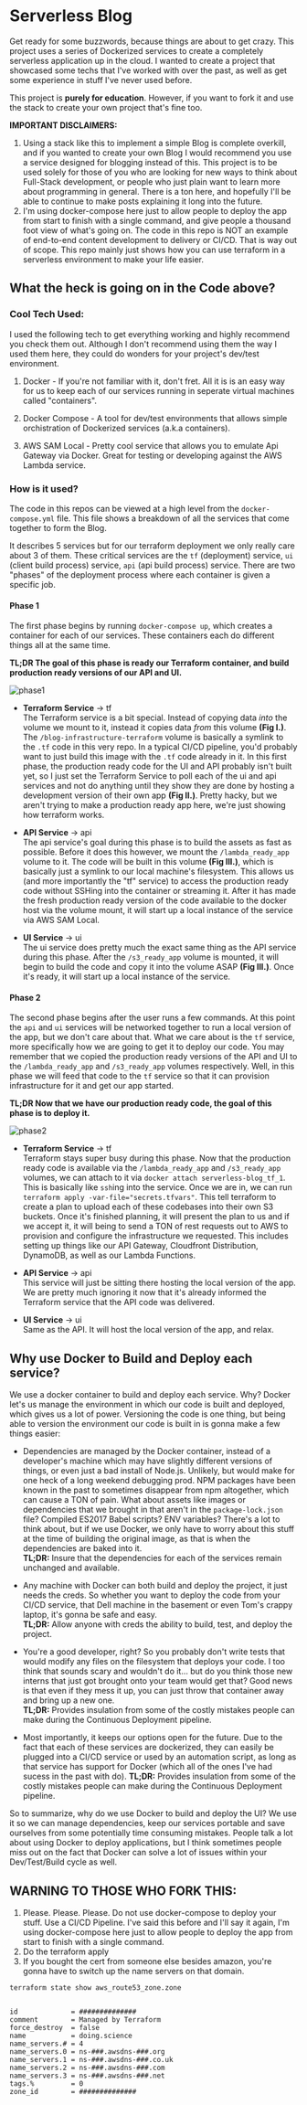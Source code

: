 # Serverless Blog

Get ready for some buzzwords, because things are about to get crazy. This project uses a series of Dockerized services to create a completely serverless application up in the cloud. I wanted to create a project that showcased some techs that I've worked with over the past, as well as get some experience in stuff I've never used before.

This project is **purely for education**. However, if you want to fork it and use the stack to create your own project that's fine too.

**IMPORTANT DISCLAIMERS:** 

1. Using a stack like this to implement a simple Blog is complete overkill, and if you wanted to create your own Blog I would recommend you use a service designed for blogging instead of this. This project is to be used solely for those of you who are looking for new ways to think about Full-Stack development, or people who just plain want to learn more about programming in general. There is a ton here, and hopefully I'll be able to continue to make posts explaining it long into the future.
1. I'm using docker-compose here just to allow people to deploy the app from start to finish with a single command, and give people a thousand foot view of what's going on. The code in this repo is NOT an example of end-to-end content development to delivery or CI/CD. That is way out of scope. This repo mainly just shows how you can use terraform in a serverless environment to make your life easier.

## What the heck is going on in the Code above?

### Cool Tech Used:

I used the following tech to get everything working and highly recommend you check them out. Although I don't recommend using them the way I used them here, they could do wonders for your project's dev/test environment.

1. Docker - If you're not familiar with it, don't fret. All it is is an easy way for us to keep each of our services running in seperate virtual machines called "containers".

1. Docker Compose - A tool for dev/test environments that allows simple orchistration of Dockerized services (a.k.a containers).

1. AWS SAM Local - Pretty cool service that allows you to emulate Api Gateway via Docker. Great for testing or developing against the AWS Lambda service.

### How is it used?

The code in this repos can be viewed at a high level from the `docker-compose.yml` file. This file shows a breakdown of all the services that come together to form the Blog.

It describes 5 services but for our terraform deployment we only really care about 3 of them. These critical services are the `tf` (deployment) service, `ui` (client build process) service, `api` (api build process) service. There are two "phases" of the deployment process where each container is given a specific job.

#### Phase 1

The first phase begins by running `docker-compose up`, which creates a container for each of our services. These containers each do different things all at the same time. 

**TL;DR The goal of this phase is ready our Terraform container, and build production ready versions of our API and UI.**

![phase1](https://i.imgur.com/K2KeafB.png)

- **Terraform Service** -> tf \
    The Terraform service is a bit special. Instead of copying data *into* the volume we mount to it, instead it copies data *from* this volume **(Fig I.)**. The `/blog-infrastructure-terraform` volume is basically a symlink to the `.tf` code in this very repo. In a typical CI/CD pipeline, you'd probably want to just build this image with the `.tf` code already in it. In this first phase, the production ready code for the UI and API probably isn't built yet, so I just set the Terraform Service to poll each of the ui and api services and not do anything until they show they are done by hosting a development version of their own app **(Fig II.)**. Pretty hacky, but we aren't trying to make a production ready app here, we're just showing how terraform works.

- **API Service** -> api \
    The api service's goal during this phase is to build the assets as fast as possible. Before it does this however, we mount the `/lambda_ready_app` volume to it. The code will be built in this volume **(Fig III.)**, which is basically just a symlink to our local machine's filesystem. This allows us (and more importantly the "tf" service) to access the production ready code without SSHing into the container or streaming it. After it has made the fresh production ready version of the code available to the docker host via the volume mount, it will start up a local instance of the service via AWS SAM Local.

- **UI Service** -> ui \
    The ui service does pretty much the exact same thing as the API service during this phase. After the `/s3_ready_app` volume is mounted, it will begin to build the code and copy it into the volume ASAP **(Fig III.)**. Once it's ready, it will start up a local instance of the service.


#### Phase 2

The second phase begins after the user runs a few commands. At this point the `api` and `ui` services will be networked together to run a local version of the app, but we don't care about that. What we care about is the `tf` service, more specifically how we are going to get it to deploy our code. You may remember that we copied the production ready versions of the API and UI to the `/lambda_ready_app` and `/s3_ready_app` volumes respectively. Well, in this phase we will feed that code to the `tf` service so that it can provision infrastructure for it and get our app started.

**TL;DR Now that we have our production ready code, the goal of this phase is to deploy it.**

![phase2](https://i.imgur.com/47Wy07p.png)

- **Terraform Service** -> tf \
    Terraform stays super busy during this phase. Now that the production ready code is available via the
    `/lambda_ready_app` and `/s3_ready_app` volumes, we can attach to it via `docker attach serverless-blog_tf_1`. This is basically like `ssh`ing into the service. Once we are in, we can run `terraform apply -var-file="secrets.tfvars"`. This tell terraform to create a plan to upload each of these codebases into their own S3 buckets. Once it's finished planning, it will present the plan to us and if we accept it, it will being to send a TON of rest requests out to AWS to provision and configure the infrastructure we requested. This includes setting up things like our API Gateway, Cloudfront Distribution, DynamoDB, as well as our Lambda Functions.

- **API Service** -> api \
    This service will just be sitting there hosting the local version of the app. We are pretty much ignoring it now that it's already informed the Terraform service that the API code was delivered.

- **UI Service** -> ui \
    Same as the API. It will host the local version of the app, and relax.

## Why use Docker to Build and Deploy each service?

We use a docker container to build and deploy each service. Why? Docker let's us manage the environment in which our code is built and deployed, which gives us a lot of power. Versioning the code is one thing, but being able to version the environment our code is built in is gonna make a few things easier:

- Dependencies are managed by the Docker container, instead of a developer's machine which may have slightly different versions of things, or even just a bad install of Node.js. Unlikely, but would make for one heck of a long weekend debugging prod. NPM packages have been known in the past to sometimes disappear from npm altogether, which can cause a TON of pain. What about assets like images or dependencies that we brought in that aren't in the `package-lock.json` file? Compiled ES2017 Babel scripts? ENV variables? There's a lot to think about, but if we use Docker, we only have to worry about this stuff at the time of building the original image, as that is when the dependencies are baked into it. \
**TL;DR:** Insure that the dependencies for each of the services remain unchanged and available.

- Any machine with Docker can both build and deploy the project, it just needs the creds. So whether you want to deploy the code from your CI/CD service, that Dell machine in the basement or even Tom's crappy laptop, it's gonna be safe and easy. \
**TL;DR:** Allow anyone with creds the ability to build, test, and deploy the project.

- You're a good developer, right? So you probably don't write tests that would modify any files on the filesystem that deploys your code. I too think that sounds scary and wouldn't do it... but do you think those new interns that just got brought onto your team would get that? Good news is that even if they mess it up, you can just throw that container away and bring up a new one. \
**TL;DR:** Provides insulation from some of the costly mistakes people can make during the Continuous Deployment pipeline.

- Most importantly, it keeps our options open for the future. Due to the fact that each of these services are dockerized, they can easily be plugged into a CI/CD service or used by an automation script, as long as that service has support for Docker (which all of the ones I've had sucess in the past with do).
**TL;DR:** Provides insulation from some of the costly mistakes people can make during the Continuous Deployment pipeline.

So to summarize, why do we use Docker to build and deploy the UI? We use it so we can manage dependencies, keep our services portable and save ourselves from some potentially time consuming mistakes. People talk a lot about using Docker to deploy applications, but I think sometimes people miss out on the fact that Docker can solve a lot of issues within your Dev/Test/Build cycle as well.

## WARNING TO THOSE WHO FORK THIS:

1. Please. Please. Please. Do not use docker-compose to deploy your stuff. Use a CI/CD Pipeline. I've said this before and I'll say it again, I'm using docker-compose here just to allow people to deploy the app from start to finish with a single command.
1. Do the terraform apply
1. If you bought the cert from someone else besides amazon, you're gonna have to switch up the name servers on that domain.

```
terraform state show aws_route53_zone.zone


id             = ##############
comment        = Managed by Terraform
force_destroy  = false
name           = doing.science
name_servers.# = 4
name_servers.0 = ns-###.awsdns-###.org
name_servers.1 = ns-###.awsdns-###.co.uk
name_servers.2 = ns-###.awsdns-###.com
name_servers.3 = ns-###.awsdns-###.net
tags.%         = 0
zone_id        = ##############

```